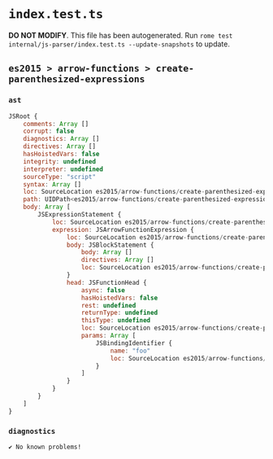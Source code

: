 # `index.test.ts`

**DO NOT MODIFY**. This file has been autogenerated. Run `rome test internal/js-parser/index.test.ts --update-snapshots` to update.

## `es2015 > arrow-functions > create-parenthesized-expressions`

### `ast`

```javascript
JSRoot {
	comments: Array []
	corrupt: false
	diagnostics: Array []
	directives: Array []
	hasHoistedVars: false
	integrity: undefined
	interpreter: undefined
	sourceType: "script"
	syntax: Array []
	loc: SourceLocation es2015/arrow-functions/create-parenthesized-expressions/input.js 1:0-2:0
	path: UIDPath<es2015/arrow-functions/create-parenthesized-expressions/input.js>
	body: Array [
		JSExpressionStatement {
			loc: SourceLocation es2015/arrow-functions/create-parenthesized-expressions/input.js 1:0-1:11
			expression: JSArrowFunctionExpression {
				loc: SourceLocation es2015/arrow-functions/create-parenthesized-expressions/input.js 1:0-1:11
				body: JSBlockStatement {
					body: Array []
					directives: Array []
					loc: SourceLocation es2015/arrow-functions/create-parenthesized-expressions/input.js 1:9-1:11
				}
				head: JSFunctionHead {
					async: false
					hasHoistedVars: false
					rest: undefined
					returnType: undefined
					thisType: undefined
					loc: SourceLocation es2015/arrow-functions/create-parenthesized-expressions/input.js 1:0-1:8
					params: Array [
						JSBindingIdentifier {
							name: "foo"
							loc: SourceLocation es2015/arrow-functions/create-parenthesized-expressions/input.js 1:1-1:4 (foo)
						}
					]
				}
			}
		}
	]
}
```

### `diagnostics`

```
✔ No known problems!

```
